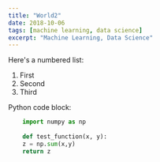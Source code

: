 ```yaml
---
title: "World2"
date: 2018-10-06
tags: [machine learning, data science]
excerpt: "Machine Learning, Data Science"
---
```


Here's a numbered list:
1. First
2. Second
3. Third

Python code block:
```python
    import numpy as np
    
    def test_function(x, y):
    z = np.sum(x,y)
    return z
```
